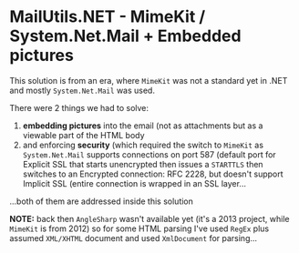# MailUtils.NET - MimeKit / System.Net.Mail + Embedded pictures

This solution is from an era, where `MimeKit` was not a standard yet in .NET and mostly `System.Net.Mail` was used. 

There were 2 things we had to solve:

1. **embedding pictures** into the email (not as attachments but as a viewable part of the HTML body
2. and enforcing **security** (which required the switch to `MimeKit` as `System.Net.Mail` supports connections on port 587 (default port for Explicit SSL that starts unencrypted then issues a `STARTTLS` then switches to an Encrypted connection: RFC 2228, but doesn't support Implicit SSL (entire connection is wrapped in an SSL layer...

...both of them are addressed inside this solution

**NOTE:** back then `AngleSharp` wasn't available yet (it's a 2013 project, while `MimeKit` is from 2012) so for some HTML parsing I've used `RegEx` plus assumed `XML/XHTML` document and used `XmlDocument` for parsing...
